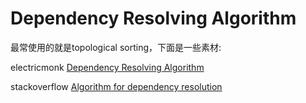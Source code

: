 # Dependency Resolving Algorithm

最常使用的就是topological sorting，下面是一些素材:

electricmonk [Dependency Resolving Algorithm](https://www.electricmonk.nl/docs/dependency_resolving_algorithm/dependency_resolving_algorithm.html)

stackoverflow [Algorithm for dependency resolution](https://stackoverflow.com/questions/28099683/algorithm-for-dependency-resolution)

